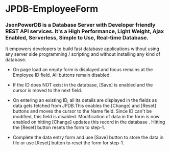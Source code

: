 # JPDB-EmployeeForm

### JsonPowerDB is a Database Server with Developer friendly REST API services. It's a High Performance, Light Weight, Ajax Enabled, Serverless, Simple to Use, Real-time Database. 
It empowers developers to build fast database applications without using any server side programming / scripting and without installing any kind of database. 

- On page load an empty form is displayed and focus remains at the Employee ID field. All buttons remain disabled.

- If the ID does NOT exist in the database, [Save]  is enabled and the cursor  is moved to the next field. 

- On entering an existing ID, all its details are displayed in the fields as data gets fetched from JPDB.This enables the [Change] and [Reset] buttons and moves the cursor to the Name field. Since ID can't be modified, this field is disabled.
Modification of data in the form is now enabled on hitting [Change] updates this record in the database . Hitting the [Reset] button resets the form to step-1.

- Complete the data entry form and use [Save] button to store the data in file or use [Reset] button to reset the form for step-1.
